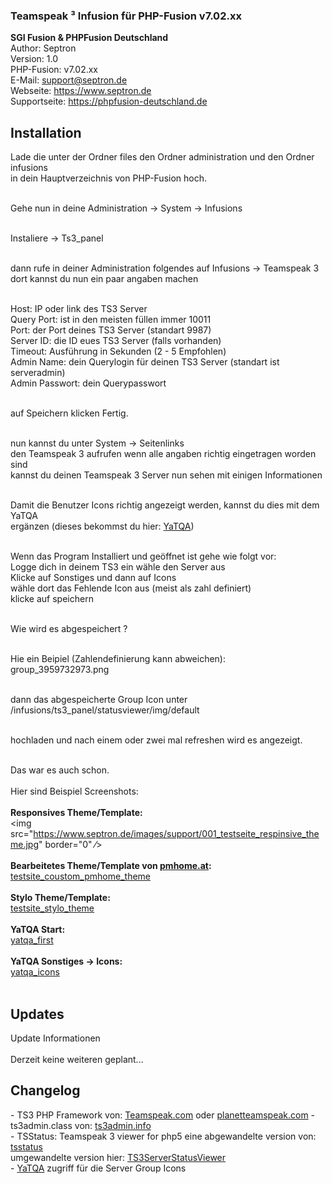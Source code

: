  <h3 class="text-muted">Teamspeak &sup3; Infusion f&uuml;r PHP-Fusion v7.02.xx</h3>
 
<strong>SGI Fusion &amp; PHPFusion Deutschland
</strong><br>Author: Septron
<br>Version: 1.0
<br>PHP-Fusion: v7.02.xx
<br>E-Mail: support@septron.de
<br>Webseite: https://www.septron.de
<br>Supportseite: https://phpfusion-deutschland.de

<h2>Installation</h2>
<p>Lade die unter der Ordner files den Ordner administration und den Ordner infusions<br />
in dein Hauptverzeichnis von PHP-Fusion hoch.<br /><br />

Gehe nun in deine Administration -> System -> Infusions<br /><br />

Instaliere -> Ts3_panel<br /><br />

dann rufe in deiner Administration folgendes auf Infusions -> Teamspeak 3<br />
dort kannst du nun ein paar angaben machen<br /><br />

Host: IP oder link des TS3 Server<br />
Query Port: ist in den meisten f&uuml;llen immer 10011<br />
Port: der Port deines TS3 Server (standart 9987)<br />
Server ID: die ID eues TS3 Server (falls vorhanden)<br />
Timeout: Ausf&uuml;hrung in Sekunden (2 - 5 Empfohlen)<br />
Admin Name: dein Querylogin f&uuml;r deinen TS3 Server (standart ist serveradmin)<br />
Admin Passwort: dein Querypasswort<br /><br />

auf Speichern klicken Fertig.<br /><br />

nun kannst du unter System -> Seitenlinks<br />
den Teamspeak 3 aufrufen wenn alle angaben richtig eingetragen worden sind<br />
kannst du deinen Teamspeak 3 Server nun sehen mit einigen Informationen<br /><br />

Damit die Benutzer Icons richtig angezeigt werden, kannst du dies mit dem YaTQA<br />
erg&auml;nzen (dieses bekommst du hier: <a href="http://addons.teamspeak.com/directory/addon/administration/YaTQA-Query-Admin-Tool-%28German%29.html" target="_blank">YaTQA</a>)<br /><br />

Wenn das Program Installiert und ge&ouml;ffnet ist gehe wie folgt vor:<br />
Logge dich in deinem TS3 ein w&auml;hle den Server aus<br />
Klicke auf Sonstiges und dann auf Icons<br />
w&auml;hle dort das Fehlende Icon aus (meist als zahl definiert)<br />
klicke auf speichern<br /><br />

Wie wird es abgespeichert ?<br /><br />

Hie ein Beipiel (Zahlendefinierung kann abweichen):<br />
group_3959732973.png<br /><br />

dann das abgespeicherte Group Icon unter /infusions/ts3_panel/statusviewer/img/default<br /><br />

hochladen und nach einem oder zwei mal refreshen wird es angezeigt.<br /><br />

Das war es auch schon.<br /><br />
Hier sind Beispiel Screenshots:<br /><br />
<b>Responsives Theme/Template:</b><br />
<img src="https://www.septron.de/images/support/001_testseite_respinsive_theme.jpg" border="0" ⁄><br /><br />
<b>Bearbeitetes Theme/Template von <a href="http://pm-home.at/" target="_blank">pmhome.at</a>:</b><br />
<a href="https://www.septron.de/images/support/002_testsite_coustom_pmhome_theme.jpg" target="_blank">testsite_coustom_pmhome_theme</a><br /><br />
<b>Stylo Theme/Template:</b><br />
<a href="https://www.septron.de/images/support/003_testsite_stylo_theme.jpg" target="_blank">testsite_stylo_theme</a><br /><br />
<b>YaTQA Start:</b><br />
<a href="https://www.septron.de/images/support/004_yatqa_first.jpg" target="_blank">yatqa_first</a><br /><br />
<b>YaTQA Sonstiges -> Icons:</b><br />
<a href="https://www.septron.de/images/support/images/005_yatqa_icons.jpg" target="_blank">yatqa_icons</a><br /><br />
</p>

<h2>Updates</h2>
<p>Update Informationen<br /><br />
Derzeit keine weiteren geplant...
</p>

<h2>Changelog</h2>
<p>- TS3 PHP Framework von: <a href="http://forum.teamspeak.com/threads/54132-API-TS3-PHP-Framework?goto=newpost" target="_blank">Teamspeak.com</a> oder <a href="https://www.planetteamspeak.com/" target="_blank">planetteamspeak.com</a>
- ts3admin.class von: <a href="http://ts3admin.info/" target="_blank">ts3admin.info</a><br />
- TSStatus: Teamspeak 3 viewer for php5 eine abgewandelte version von: <a href="http://tsstatus.sebastien.me/" target="_blank">tsstatus</a><br>umgewandelte version hier: <a href="https://github.com/LeoWinterDE/TS3ServerStatusViewer" target="_blank">TS3ServerStatusViewer</a><br />
- <a href="http://addons.teamspeak.com/directory/addon/administration/YaTQA-Query-Admin-Tool-%28German%29.html" target="_blank">YaTQA</a> zugriff f&uuml;r die Server Group Icons<br />
</p>
